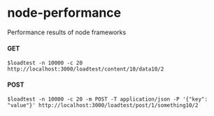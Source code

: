# node-performance

Performance results of node frameworks

#### GET

```
$loadtest -n 10000 -c 20 http://localhost:3000/loadtest/content/10/data10/2
```

#### POST

```
$loadtest -n 10000 -c 20 -m POST -T application/json -P '{"key": "value"}' http://localhost:3000/loadtest/post/1/something10/2
```
